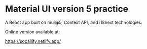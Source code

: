# Material UI version 5 practice

A React app built on mui@5, Context API, and i18next technologies.

Online version available at:

https://socailify.netlify.app/
